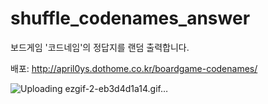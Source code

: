 # shuffle_codenames_answer

보드게임 '코드네임'의 정답지를 랜덤 출력합니다.

배포: http://april0ys.dothome.co.kr/boardgame-codenames/

![Uploading ezgif-2-eb3d4d1a14.gif…]()

